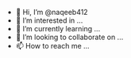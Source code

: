 - 👋 Hi, I’m @naqeeb412
- 👀 I’m interested in ...
- 🌱 I’m currently learning ...
- 💞️ I’m looking to collaborate on ...
- 📫 How to reach me ...

<!---
naqeeb412/naqeeb412 is a ✨ special ✨ repository because its `README.md` (this file) appears on your GitHub profile.
You can click the Preview link to take a look at your changes.
--->
